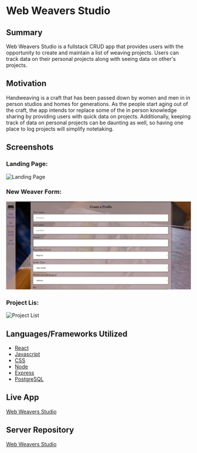 # Web Weavers Studio

## Summary

Web Weavers Studio is a fullstack CRUD app that provides users with the opportunity to create and maintain a list of weaving projects. Users can track data on their personal projects along with seeing data on other's projects.

## Motivation
 
Handweaving is a craft that has been passed down by women and men in in person studios and homes for generations. As the people start aging out of the craft, the app intends tor replace some of the in person knowledge sharing by providing users with quick data on projects. Additionally, keeping track of data on personal projects can be daunting as well, so having one place to log projects will simplify notetaking.

## Screenshots

### Landing Page:
![Landing Page](/src/screenshots/LandingPage.png)
### New Weaver Form:
![New Weaver Form](/src/screenshots/Form.png)
### Project Lis:
![Project List](/src/screenshots/ProjectList.png)

## Languages/Frameworks Utilized

* [React](https://reactjs.org/)
* [Javascript](https://www.javascript.com/)
* [CSS](https://developer.mozilla.org/en-US/docs/Web/CSS/Reference)
* [Node](https://nodejs.org/en/)
* [Express](https://expressjs.com/)
* [PostgreSQL](https://www.postgresql.org/)

## Live App
[Web Weavers Studio](https://web-weavers-studio-app.now.sh/)

## Server Repository
[Web Weavers Studio](https://github.com/rebeccaleighfoster/web-weavers-studio-api)